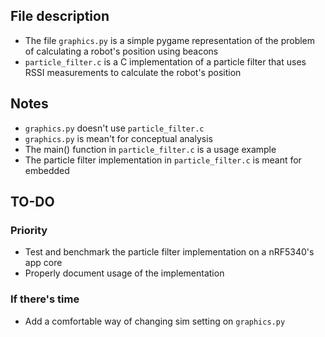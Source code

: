 ## File description

- The file `graphics.py` is a simple pygame representation of the problem of calculating a robot's position using beacons
- `particle_filter.c` is a C implementation of a particle filter that uses RSSI measurements to calculate the robot's position

## Notes
- `graphics.py` doesn't use `particle_filter.c`
- `graphics.py` is mean't for conceptual analysis
- The main() function in `particle_filter.c` is a usage example
- The particle filter implementation in `particle_filter.c` is meant for embedded

## TO-DO
### Priority
- Test and benchmark the particle filter implementation on a nRF5340's app core
- Properly document usage of the implementation

### If there's time
- Add a comfortable way of changing sim setting on `graphics.py`